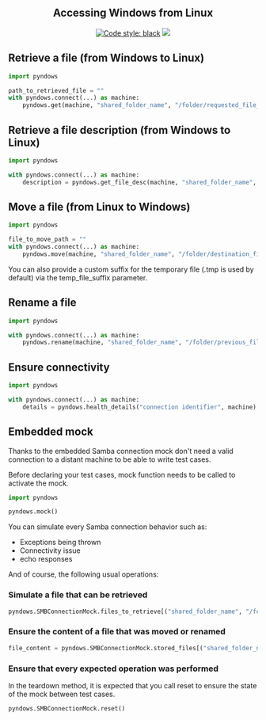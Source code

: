 <h2 align="center">Accessing Windows from Linux</h2>

<p align="center">
<a href="https://github.com/ambv/black"><img alt="Code style: black" src="https://img.shields.io/badge/code%20style-black-000000.svg"></a>
<a href='https://pse.tools.digital.engie.com/drm-all.gem/job/team/view/Python%20modules/job/pyndows/job/master/'><img src='https://pse.tools.digital.engie.com/drm-all.gem/buildStatus/icon?job=team/pyndows/master'></a>
</p>

## Retrieve a file (from Windows to Linux)
```python
import pyndows

path_to_retrieved_file = ""
with pyndows.connect(...) as machine:
    pyndows.get(machine, "shared_folder_name", "/folder/requested_file_name", path_to_retrieved_file)
```

## Retrieve a file description (from Windows to Linux)
```python
import pyndows

with pyndows.connect(...) as machine:
    description = pyndows.get_file_desc(machine, "shared_folder_name", "/folder/requested_file_name")
```

## Move a file (from Linux to Windows)
```python
import pyndows

file_to_move_path = ""
with pyndows.connect(...) as machine:
    pyndows.move(machine, "shared_folder_name", "/folder/destination_file_name", file_to_move_path)
```

You can also provide a custom suffix for the temporary file (.tmp is used by default) via the temp_file_suffix parameter.

## Rename a file
```python
import pyndows

with pyndows.connect(...) as machine:
    pyndows.rename(machine, "shared_folder_name", "/folder/previous_file_name", "/folder/new_file_name")
```

## Ensure connectivity
```python
import pyndows

with pyndows.connect(...) as machine:
    details = pyndows.health_details("connection identifier", machine)
```

## Embedded mock

Thanks to the embedded Samba connection mock don't need a valid connection to a distant machine to be able to write test cases.

Before declaring your test cases, mock function needs to be called to activate the mock.
```python
import pyndows

pyndows.mock()
```

You can simulate every Samba connection behavior such as:
* Exceptions being thrown
* Connectivity issue
* echo responses

And of course, the following usual operations:

### Simulate a file that can be retrieved
```python
pyndows.SMBConnectionMock.files_to_retrieve[("shared_folder_name", "/folder/file_to_retrieve")] = "File content of path to a file"
```

### Ensure the content of a file that was moved or renamed
```python
file_content = pyndows.SMBConnectionMock.stored_files[("shared_folder_name", "/folder/file_that_was_stored")]
```

### Ensure that every expected operation was performed

In the teardown method, it is expected that you call reset to ensure the state of the mock between test cases.
```python
pyndows.SMBConnectionMock.reset()
```